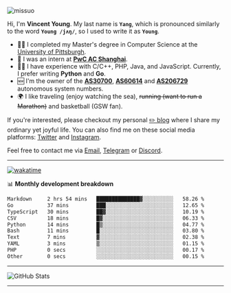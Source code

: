 <p align="left"> <img src="https://komarev.com/ghpvc/?username=missuo&label=Profile%20views&color=0e75b6&style=flat" alt="missuo" /> </p>

Hi, I'm **Vincent Young**. My last name is **`Yang`**, which is pronounced similarly to the word **`Young /jʌŋ/`**, so I used to write it as **`Young`**.

- 👨‍🎓 I completed my Master's degree in Computer Science at the [University of Pittsburgh](https://www.pitt.edu).
- 💼 I was an intern at **[PwC AC Shanghai](https://www.linkedin.com/company/pwc-ac-shanghai/)**.
- 👨‍💻 I have experience with C/C++, PHP, Java, and JavaScript. Currently, I prefer writing **Python** and **Go**.
- 🆕 I'm the owner of the **[AS30700](https://bgp.tools/as/30700)**, **[AS60614](https://bgp.tools/as/60614)** and **[AS206729](https://bgp.tools/as/206729)** autonomous system numbers.
- 🌍 I like traveling (enjoy watching the sea), ~~running (want to run a Marathon)~~ and basketball (GSW fan).

If you're interested, please checkout my personal [✏️ blog](https://missuo.me/) where I share my ordinary yet joyful life. You can also find me on these social media platforms: [Twitter](https://twitter.com/m1ssuo) and [Instagram](https://www.instagram.com/missuo.me).

Feel free to contact me via <a href="mailto:me@owo.nz">Email</a>, [Telegram](https://t.me/missuo) or [Discord](https://discordapp.com/users/missuo#7448).

-------

[![wakatime](https://wakatime.com/badge/user/c13cd961-40ca-417a-afb6-1f9ea8ac295c.svg)](https://wakatime.com/@missuo)

📊 **Monthly development breakdown**
<!--START_SECTION:waka-->

```txt
Markdown     2 hrs 54 mins   ██████████████▓░░░░░░░░░░   58.26 %
Go           37 mins         ███░░░░░░░░░░░░░░░░░░░░░░   12.65 %
TypeScript   30 mins         ██▓░░░░░░░░░░░░░░░░░░░░░░   10.19 %
CSV          18 mins         █▓░░░░░░░░░░░░░░░░░░░░░░░   06.33 %
Python       14 mins         █▒░░░░░░░░░░░░░░░░░░░░░░░   04.77 %
Bash         11 mins         █░░░░░░░░░░░░░░░░░░░░░░░░   03.80 %
Text         7 mins          ▓░░░░░░░░░░░░░░░░░░░░░░░░   02.38 %
YAML         3 mins          ▒░░░░░░░░░░░░░░░░░░░░░░░░   01.15 %
PHP          0 secs          ░░░░░░░░░░░░░░░░░░░░░░░░░   00.17 %
Other        0 secs          ░░░░░░░░░░░░░░░░░░░░░░░░░   00.15 %
```

<!--END_SECTION:waka-->

-------

![GitHub Stats](https://github-readme-stats-opal-alpha-76.vercel.app/api?username=missuo&show_icons=true&theme=transparent)

-------

